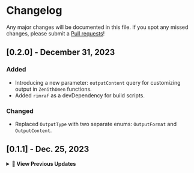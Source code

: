 # Changelog

Any major changes will be documented in this file. If you spot any missed changes, please submit a [Pull requests](https://github.com/Stawa/ZenithOmen.js/pulls)!

## [0.2.0] - December 31, 2023

### Added

- Introducing a new parameter: `outputContent` query for customizing output in `ZenithOmen` functions.
- Added `rimraf` as a devDependency for build scripts.

### Changed

- Replaced `OutputType` with two separate enums: `OutputFormat` and `OutputContent`.

## [0.1.1] - Dec. 25, 2023

<details>
    <summary><span class="emoji">📃</span><b> View Previous Updates</b></summary>

**Note:** ZenithOmen.js is still in its early stages of development, expect some bugs.

### Added Features

- Initial release of ZenithOmen.js

</details>
